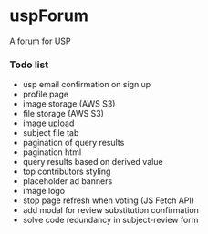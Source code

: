# uspForum
A forum for USP

### Todo list
- usp email confirmation on sign up
- profile page
- image storage (AWS S3)
- file storage (AWS S3)
- image upload
- subject file tab
- pagination of query results
- pagination html
- query results based on derived value
- top contributors styling
- placeholder ad banners
- image logo
- stop page refresh when voting (JS Fetch API)
- add modal for review substitution confirmation
- solve code redundancy in subject-review form